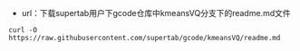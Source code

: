 - url：下载supertab用户下gcode仓库中kmeansVQ分支下的readme.md文件
```
curl -O https://raw.githubusercontent.com/supertab/gcode/kmeansVQ/readme.md
```

